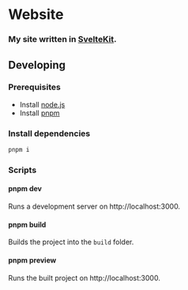 # Website

### My site written in [SvelteKit](https://kit.svelte.dev).

## Developing

### Prerequisites
- Install [node.js](https://nodejs.org)
- Install [pnpm](https://pnpm.io/)

### Install dependencies
```bash
pnpm i
```
### Scripts

#### pnpm dev
Runs a development server on http://localhost:3000.

#### pnpm build
Builds the project into the `build` folder.

#### pnpm preview
Runs the built project on http://localhost:3000.
